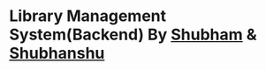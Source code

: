 # Library Management System(Backend) By <a href="https://www.linkedin.com/in/daadestroyer/https://www.linkedin.com/in/shubhanshu-arya/">Shubham</a> & <a href="https://www.linkedin.com/in/shubhanshu-arya/">Shubhanshu</a>
